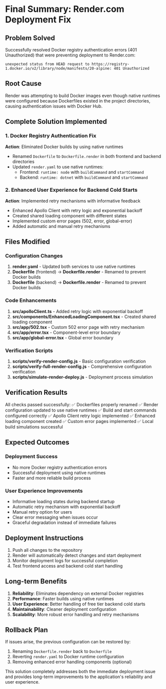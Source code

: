 # Final Summary: Render.com Deployment Fix

## Problem Solved
Successfully resolved Docker registry authentication errors (401 Unauthorized) that were preventing deployment to Render.com:
```
unexpected status from HEAD request to https://registry-1.docker.io/v2/library/node/manifests/20-alpine: 401 Unauthorized
```

## Root Cause
Render was attempting to build Docker images even though native runtimes were configured because Dockerfiles existed in the project directories, causing authentication issues with Docker Hub.

## Complete Solution Implemented

### 1. Docker Registry Authentication Fix
**Action**: Eliminated Docker builds by using native runtimes
- Renamed `Dockerfile` to `Dockerfile.render` in both frontend and backend directories
- Updated `render.yaml` to use native runtimes:
  - Frontend: `runtime: node` with `buildCommand` and `startCommand`
  - Backend: `runtime: dotnet` with `buildCommand` and `startCommand`

### 2. Enhanced User Experience for Backend Cold Starts
**Action**: Implemented retry mechanisms with informative feedback
- Enhanced Apollo Client with retry logic and exponential backoff
- Created shared loading component with different states
- Implemented custom error pages (502, error, global-error)
- Added automatic and manual retry mechanisms

## Files Modified

### Configuration Changes
1. **render.yaml** - Updated both services to use native runtimes
2. **Dockerfile** (frontend) → **Dockerfile.render** - Renamed to prevent Docker builds
3. **Dockerfile** (backend) → **Dockerfile.render** - Renamed to prevent Docker builds

### Code Enhancements
1. **src/apolloClient.ts** - Added retry logic with exponential backoff
2. **src/components/EnhancedLoadingComponent.tsx** - Created shared loading component
3. **src/app/502.tsx** - Custom 502 error page with retry mechanism
4. **src/app/error.tsx** - Component-level error boundary
5. **src/app/global-error.tsx** - Global error boundary

### Verification Scripts
1. **scripts/verify-render-config.js** - Basic configuration verification
2. **scripts/verify-full-render-config.js** - Comprehensive configuration verification
3. **scripts/simulate-render-deploy.js** - Deployment process simulation

## Verification Results
All checks passed successfully:
✅ Dockerfiles properly renamed
✅ Render configuration updated to use native runtimes
✅ Build and start commands configured correctly
✅ Apollo Client retry logic implemented
✅ Enhanced loading component created
✅ Custom error pages implemented
✅ Local build simulations successful

## Expected Outcomes

### Deployment Success
- No more Docker registry authentication errors
- Successful deployment using native runtimes
- Faster and more reliable build process

### User Experience Improvements
- Informative loading states during backend startup
- Automatic retry mechanism with exponential backoff
- Manual retry option for users
- Clear error messaging when issues occur
- Graceful degradation instead of immediate failures

## Deployment Instructions
1. Push all changes to the repository
2. Render will automatically detect changes and start deployment
3. Monitor deployment logs for successful completion
4. Test frontend access and backend cold start handling

## Long-term Benefits
1. **Reliability**: Eliminates dependency on external Docker registries
2. **Performance**: Faster builds using native runtimes
3. **User Experience**: Better handling of free tier backend cold starts
4. **Maintainability**: Cleaner deployment configuration
5. **Scalability**: More robust error handling and retry mechanisms

## Rollback Plan
If issues arise, the previous configuration can be restored by:
1. Renaming `Dockerfile.render` back to `Dockerfile`
2. Reverting `render.yaml` to Docker runtime configuration
3. Removing enhanced error handling components (optional)

This solution completely addresses both the immediate deployment issue and provides long-term improvements to the application's reliability and user experience.
